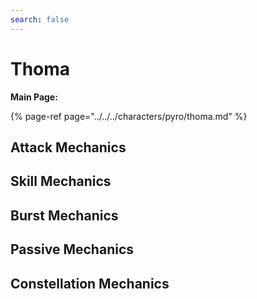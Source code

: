 ```yaml
---
search: false
---
```


# Thoma

**Main Page:**

{% page-ref page="../../../characters/pyro/thoma.md" %}

## Attack Mechanics

## Skill Mechanics

## Burst Mechanics

## Passive Mechanics

## Constellation Mechanics